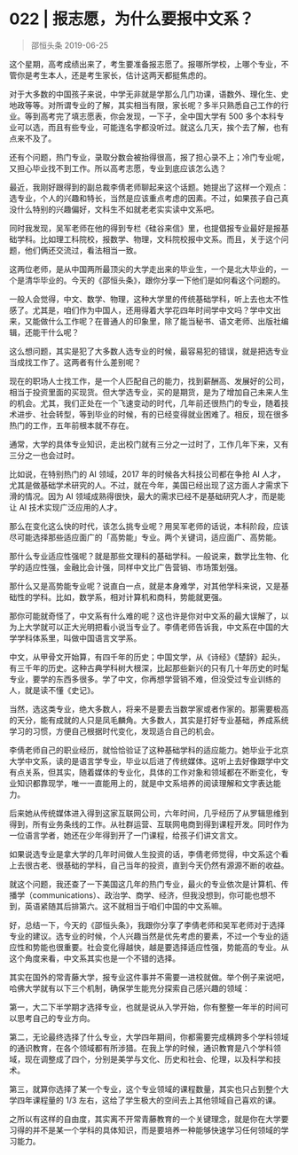 # 022 | 报志愿，为什么要报中文系？
> 邵恒头条
2019-06-25

这个星期，高考成绩出来了，考生要准备报志愿了。报哪所学校，上哪个专业，不管你是考生本人，还是考生家长，估计这两天都挺焦虑的。

对于大多数的中国孩子来说，中学无非就是学那么几门功课，语数外、理化生、史地政等等。对所谓专业的了解，其实相当有限，家长呢？多半只熟悉自己工作的行业。等到高考完了填志愿表，你会发现，一下子，全中国大学有 500 多个本科专业可以选，而且有些专业，可能连名字都没听过。就这么几天，挨个去了解，也有点来不及了。

还有个问题，热门专业，录取分数会被抬得很高，报了担心录不上；冷门专业呢，又担心毕业找不到工作。所以高考志愿，专业到底应该怎么选？

最近，我刚好跟得到的副总裁李倩老师聊起来这个话题。她提出了这样一个观点：选专业，个人的兴趣和特长，当然是应该重点考虑的因素。不过，如果孩子自己真没什么特别的兴趣偏好，文科生不如就老老实实读中文系吧。

同时我发现，吴军老师在他的得到专栏《硅谷来信》里，也提倡报专业最好是报基础学科。比如理工科院校，报数学、物理，文科院校报中文系。而且，关于这个问题，他们俩还交流过，看法相当一致。

这两位老师，是从中国两所最顶尖的大学走出来的毕业生，一个是北大毕业的，一个是清华毕业的。今天的《邵恒头条》，跟你分享一下他们是如何看这个问题的。

一般人会觉得，中文、数学、物理，这种大学里的传统基础学科，听上去也太不性感了。尤其是，咱们作为中国人，还用得着大学花四年时间学中文吗？学中文出来，又能做什么工作呢？在普通人的印象里，除了能当秘书、语文老师、出版社编辑，还能干什么呢？

这么想问题，其实是犯了大多数人选专业的时候，最容易犯的错误，就是把选专业当成找工作了。这两者有什么差别呢？

现在的职场人士找工作，是一个人匹配自己的能力，找到薪酬高、发展好的公司，相当于投资里面的买现货。但大学选专业，买的是期货，是为了增加自己未来人生的机会。尤其，我们正处在一个飞速变动的时代，几年前还很热门的专业，随着技术进步、社会转型，等到毕业的时候，有的已经变得就业困难了。相反，现在很多热门的工作，五年前根本就不存在。

通常，大学的具体专业知识，走出校门就有三分之一过时了，工作几年下来，又有三分之一也会过时。

比如说，在特别热门的 AI 领域，2017 年的时候各大科技公司都在争抢 AI 人才，尤其是做基础学术研究的人。不过，就在今年，美国已经出现了这方面人才需求下滑的情况。因为 AI 领域成熟得很快，最大的需求已经不是基础研究人才，而是能让 AI 技术实现广泛应用的人才。

那么在变化这么快的时代，该怎么挑专业呢？用吴军老师的话说，本科阶段，应该尽可能选择那些适应面广的「高势能」专业。两个关键词，适应面广、高势能。

那什么专业适应性强呢？就是那些文理科的基础学科。一般说来，数学比生物、化学的适应性强，金融比会计强，同样中文比广告营销、市场策划强。

那什么又是高势能专业呢？说直白一点，就是本身难学，对其他学科来说，又是基础性的学科。比如，数学系，相对计算机和商科，势能就更强。

那你可能就奇怪了，中文系有什么难的呢？这也许是你对中文系的最大误解了，以为上大学就可以正大光明把看小说当专业了。李倩老师告诉我，中文系在中国的大学学科体系里，叫做中国语言文学系。

中文，从甲骨文开始算，有四千年的历史；中国文学，从《诗经》《楚辞》起头，有三千年的历史。这种古典学科树大根深，比起那些新兴的只有几十年历史的时髦专业，要学的东西多很多。学了中文，你再想学营销不难，但没受过专业训练的人，就是读不懂《史记》。

当然，选这类专业，绝大多数人，将来不是要去当数学家或者作家的。那需要极高的天分，能有成就的人只是凤毛麟角。大多数人，其实是打好专业基础，养成系统学习的习惯，方便自己根据时代变化，发现适合自己的机会。

李倩老师自己的职业经历，就恰恰验证了这种基础学科的适应能力。她毕业于北京大学中文系，读的是语言学专业，毕业以后进了传统媒体。这听上去好像跟学中文有点关系，但其实，随着媒体的专业化，具体的工作对象和领域都在不断变化，专业知识都靠现学，唯一一直能用上的，就是中文系培养的阅读理解和文字表达能力。

后来她从传统媒体进入得到这家互联网公司，六年时间，几乎经历了从罗辑思维到得到，所有业务条线的工作。从社群运营、互联网电商到得到课程开发。同时作为一位语言学者，她还在少年得到开了一门课程，给孩子们讲文言文。

如果说选专业是拿大学的几年时间做人生投资的话，李倩老师觉得，中文系这个看上去很古老、很基础的学科，自己当年的投资，直到今天仍然有源源不断的收益。

就这个问题，我还查了一下美国这几年的热门专业，最火的专业依次是计算机、传播学（communications）、政治学、商学、经济，但我没想到，你可能也想不到，英语紧随其后排第六。这不就相当于咱们中国的中文系嘛。

好，总结一下，今天的《邵恒头条》，我跟你分享了李倩老师和吴军老师对于选择专业的建议。选专业的时候，个人兴趣当然是优先考虑的要素，不过一个专业的适应性和势能也很重要。社会变化得越快，越是要选择适应性强，势能高的专业。从这个角度来看，中文系其实也是一个不错的选择。

其实在国外的常青藤大学，报专业这件事并不需要一进校就做。举个例子来说吧，哈佛大学就有以下三个机制，确保学生能充分探索自己感兴趣的领域：

第一，大二下半学期才选择专业，也就是说从入学开始，你有整整一年半的时间可以思考自己的专业方向。

第二，无论最终选择了什么专业，大学四年期间，你都需要完成横跨多个学科领域的通识教育，在各个领域都有所涉猎。在我上学的时候，通识教育是八个学科领域，现在调整成了四个，分别是美学与文化、历史和社会、伦理，以及科学和技术。

第三，就算你选择了某一个专业，这个专业领域的课程数量，其实也只占到整个大学四年课程量的 1/3 左右，这给了学生极大的空间去上其他领域自己喜欢的课。

之所以有这样的自由度，其实离不开常青藤教育的一个关键理念，就是你在大学要习得的并不是某一个学科的具体知识，而是要培养一种能够快速学习任何领域的学习能力。